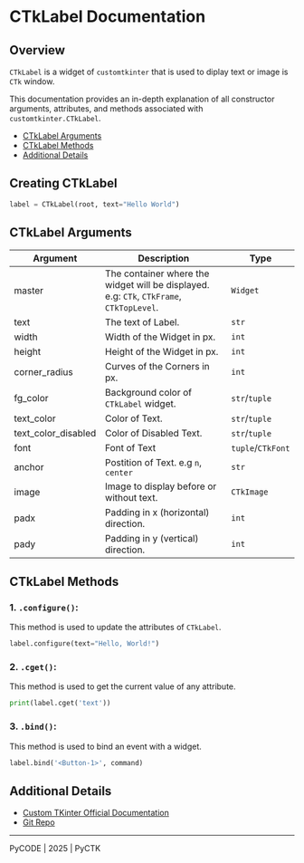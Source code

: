 # CTkLabel Documentation

## Overview
`CTkLabel` is a widget of `customtkinter` that is used to diplay text or image is `CTk` window.

This documentation provides an in-depth explanation of all constructor arguments, attributes, and methods associated with `customtkinter.CTkLabel`.

- [CTkLabel Arguments](#ctklabel-arguments)
- [CTkLabel Methods](#ctklabel-methods)
- [Additional Details](#additional-details)

## Creating CTkLabel

```python
label = CTkLabel(root, text="Hello World")
```

## CTkLabel Arguments

Argument | Description | Type
-|-|-
master | The container where the widget will be displayed. e.g: `CTk`, `CTkFrame`, `CTkTopLevel`. | `Widget`
text | The text of Label. | `str`
width | Width of the Widget in px. | `int`
height | Height of the Widget in px. | `int`
corner_radius | Curves of the Corners in px. | `int`
fg_color | Background color of `CTkLabel` widget.| `str`/`tuple`
text_color | Color of Text. | `str`/`tuple`
text_color_disabled | Color of Disabled Text. | `str`/`tuple`
font | Font of Text | `tuple`/`CTkFont`
anchor | Postition of Text. e.g `n`, `center` | `str`
image | Image to display before or without text. | `CTkImage`
padx | Padding in x (horizontal) direction. | `int`
pady | Padding in y (vertical) direction. | `int`

## CTkLabel Methods

### 1. **`.configure()`**:

This method is used to update the attributes of `CTkLabel`.

```python
label.configure(text="Hello, World!")
```

### 2. **`.cget()`**:

This method is used to get the current value of any attribute.

```python
print(label.cget('text'))
```

### 3. **`.bind()`**:

This method is used to bind an event with a widget.

```python
label.bind('<Button-1>', command)
```

## Additional Details
- [Custom TKinter Official Documentation](https://customtkinter.tomschimansky.com/documentation/widgets/label)
- [Git Repo](https://github.com/py-developer-adi/pyctk)

---
PyCODE | 2025 | PyCTK
